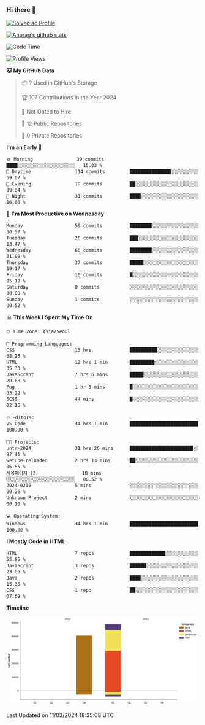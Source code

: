 ### Hi there 👋

[![Solved.ac Profile](http://mazassumnida.wtf/api/v2/generate_badge?boj=qwert3748)](https://solved.ac/qwert3748/)

[![Anurag's github stats](https://github-readme-stats.vercel.app/api?username=hong3737)](https://github.com/anuraghazra/github-readme-stats)
<!--START_SECTION:waka-->
![Code Time](http://img.shields.io/badge/Code%20Time-70%20hrs%204%20mins-blue)

![Profile Views](http://img.shields.io/badge/Profile%20Views-0-blue)

**🐱 My GitHub Data** 

> 📦 ? Used in GitHub's Storage 
 > 
> 🏆 107 Contributions in the Year 2024
 > 
> 🚫 Not Opted to Hire
 > 
> 📜 12 Public Repositories 
 > 
> 🔑 0 Private Repositories 
 > 
**I'm an Early 🐤** 

```text
🌞 Morning                29 commits          ████░░░░░░░░░░░░░░░░░░░░░   15.03 % 
🌆 Daytime                114 commits         ███████████████░░░░░░░░░░   59.07 % 
🌃 Evening                19 commits          ██░░░░░░░░░░░░░░░░░░░░░░░   09.84 % 
🌙 Night                  31 commits          ████░░░░░░░░░░░░░░░░░░░░░   16.06 % 
```
📅 **I'm Most Productive on Wednesday** 

```text
Monday                   59 commits          ████████░░░░░░░░░░░░░░░░░   30.57 % 
Tuesday                  26 commits          ███░░░░░░░░░░░░░░░░░░░░░░   13.47 % 
Wednesday                60 commits          ████████░░░░░░░░░░░░░░░░░   31.09 % 
Thursday                 37 commits          █████░░░░░░░░░░░░░░░░░░░░   19.17 % 
Friday                   10 commits          █░░░░░░░░░░░░░░░░░░░░░░░░   05.18 % 
Saturday                 0 commits           ░░░░░░░░░░░░░░░░░░░░░░░░░   00.00 % 
Sunday                   1 commits           ░░░░░░░░░░░░░░░░░░░░░░░░░   00.52 % 
```


📊 **This Week I Spent My Time On** 

```text
🕑︎ Time Zone: Asia/Seoul

💬 Programming Languages: 
CSS                      13 hrs              ██████████░░░░░░░░░░░░░░░   38.25 % 
HTML                     12 hrs 1 min        █████████░░░░░░░░░░░░░░░░   35.33 % 
JavaScript               7 hrs 6 mins        █████░░░░░░░░░░░░░░░░░░░░   20.88 % 
Pug                      1 hr 5 mins         █░░░░░░░░░░░░░░░░░░░░░░░░   03.22 % 
SCSS                     44 mins             █░░░░░░░░░░░░░░░░░░░░░░░░   02.16 % 

🔥 Editors: 
VS Code                  34 hrs 1 min        █████████████████████████   100.00 % 

🐱‍💻 Projects: 
untr-2024                31 hrs 26 mins      ███████████████████████░░   92.41 % 
wetube-reloaded          2 hrs 13 mins       ██░░░░░░░░░░░░░░░░░░░░░░░   06.55 % 
사옥페이지 (2)                10 mins             ░░░░░░░░░░░░░░░░░░░░░░░░░   00.52 % 
2024-0215                5 mins              ░░░░░░░░░░░░░░░░░░░░░░░░░   00.26 % 
Unknown Project          2 mins              ░░░░░░░░░░░░░░░░░░░░░░░░░   00.10 % 

💻 Operating System: 
Windows                  34 hrs 1 min        █████████████████████████   100.00 % 
```

**I Mostly Code in HTML** 

```text
HTML                     7 repos             █████████████░░░░░░░░░░░░   53.85 % 
JavaScript               3 repos             ██████░░░░░░░░░░░░░░░░░░░   23.08 % 
Java                     2 repos             ████░░░░░░░░░░░░░░░░░░░░░   15.38 % 
CSS                      1 repo              ██░░░░░░░░░░░░░░░░░░░░░░░   07.69 % 
```



**Timeline**

![Lines of Code chart](https://raw.githubusercontent.com/hong3737/hong3737/main/assets/bar_graph.png)


 Last Updated on 11/03/2024 18:35:08 UTC
<!--END_SECTION:waka-->
<!--
**hong3737/hong3737** is a ✨ _special_ ✨ repository because its `README.md` (this file) appears on your GitHub profile.

Here are some ideas to get you started:

- 🔭 I’m currently working on ...
- 🌱 I’m currently learning ...
- 👯 I’m looking to collaborate on ...
- 🤔 I’m looking for help with ...
- 💬 Ask me about ...
- 📫 How to reach me: ...
- 😄 Pronouns: ...
- ⚡ Fun fact: ...
-->
